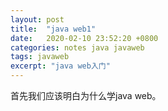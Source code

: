 ```yaml
---
layout: post
title:  "java web1"
date:   2020-02-10 23:52:20 +0800
categories: notes java javaweb
tags: javaweb
excerpt: "java web入门"
---
```


首先我们应该明白为什么学java web。